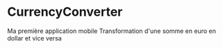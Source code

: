 # CurrencyConverter

Ma première application mobile
Transformation d'une somme en euro en dollar et vice versa
